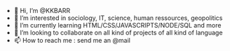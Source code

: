 - 👋 Hi, I’m @KKBARR
- 👀 I’m interested in sociology, IT, science, human ressources, geopolitics
- 🌱 I’m currently learning HTML/CSS/JAVASCRIPTS/NODE/SQL and more
- 💞️ I’m looking to collaborate on all kind of projects of all kind of language
- 📫 How to reach me : send me an @mail